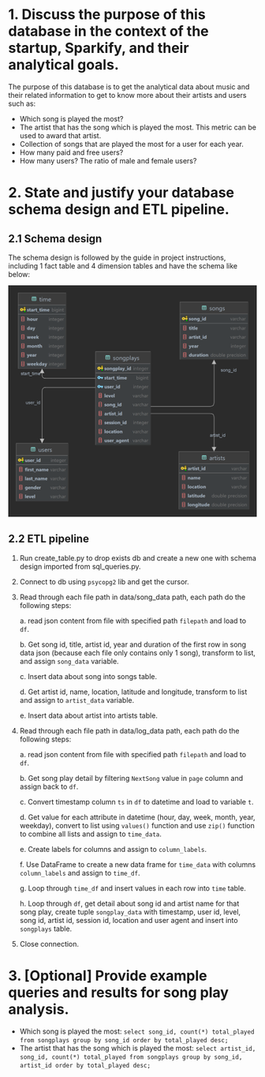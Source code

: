 # 1. Discuss the purpose of this database in the context of the startup, Sparkify, and their analytical goals.

The purpose of this database is to get the analytical data about music and their related information to get to know more about their artists and users such as:
- Which song is played the most?
- The artist that has the song which is played the most. This metric can be used to award that artist.
- Collection of songs that are played the most for a user for each year.
- How many paid and free users?
- How many users? The ratio of male and female users?

# 2. State and justify your database schema design and ETL pipeline.

## 2.1 Schema design

The schema design is followed by the guide in project instructions, including 1 fact table and 4 dimension tables and have the schema like below:

![schema](./studentdb.png)

## 2.2 ETL pipeline

1. Run create_table.py to drop exists db and create a new one with schema design imported from sql_queries.py.
2. Connect to db using `psycopg2` lib and get the cursor.
3. Read through each file path in data/song_data path, each path do the following steps:

    a. read json content from file with specified path `filepath` and load to `df`.

    b. Get song id, title, artist id, year and duration of the first row in song data json (because each file only contains only 1 song), transform to list, and assign `song_data` variable.

    c. Insert data about song into songs table.

    d. Get artist id, name, location, latitude and longitude, transform to list and assign to `artist_data` variable.

    e. Insert data about artist into artists table.
4. Read through each file path in data/log_data path, each path do the following steps:

    a. read json content from file with specified path `filepath` and load to `df`.

    b. Get song play detail by filtering `NextSong` value in `page` column and assign back to `df`.

    c. Convert timestamp column `ts` in `df` to datetime and load to variable `t`.

    d. Get value for each attribute in datetime (hour, day, week, month, year, weekday), convert to list using `values()` function and use `zip()` function to combine all lists and assign to `time_data`.

    e. Create labels for columns and assign to `column_labels`.

    f. Use DataFrame to create a new data frame for `time_data` with columns `column_labels` and assign to `time_df`.

    g. Loop through `time_df` and insert values in each row into `time` table.

    h. Loop through `df`, get detail about song id and artist name for that song play, create tuple `songplay_data` with timestamp, user id, level, song id, artist id, session id, location and user agent and insert into `songplays` table.
5. Close connection.

# 3. [Optional] Provide example queries and results for song play analysis.

- Which song is played the most: `select song_id, count(*) total_played from songplays group by song_id order by total_played desc;`
- The artist that has the song which is played the most: `select artist_id, song_id, count(*) total_played from songplays group by song_id, artist_id order by total_played desc;`